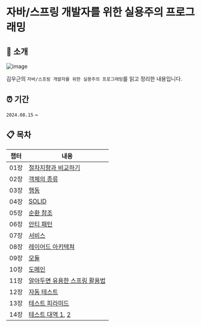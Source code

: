 # 자바/스프링 개발자를 위한 실용주의 프로그래밍

## 📗 소개

![image](https://github.com/user-attachments/assets/e253f00b-91ab-4b42-bc38-627062a21ae6)


김우근의 `자바/스프링 개발자를 위한 실용주의 프로그래밍`를 읽고 정리한 내용입니다.

## ⏰ 기간

`2024.08.15` ~

## 📋 목차

| 챕터 | 내용                |
| ------- | ------------------- |
| 01장     | [절차지향과 비교하기](https://github.com/hongik-jabda/pragmatic-programming/blob/main/01%EC%9E%A5/%EC%A0%88%EC%B0%A8%EC%A7%80%ED%96%A5%EA%B3%BC%EB%B9%84%EA%B5%90%ED%95%98%EA%B8%B0.md) |
| 02장     | [객체의 종류](https://github.com/hongik-jabda/pragmatic-programming/blob/main/02%EC%9E%A5/%EA%B0%9D%EC%B2%B4%EC%9D%98%20%EC%A2%85%EB%A5%98.md)         |
| 03장     | [행동](https://github.com/hongik-jabda/pragmatic-programming/blob/main/03%EC%9E%A5/%ED%96%89%EB%8F%99_%EC%9D%B4%EC%B0%BD%EA%B7%BC.md)                |
| 04장     | [SOLID](https://github.com/hongik-jabda/pragmatic-programming/blob/main/04%EC%9E%A5/SOLID.md)               |
| 05장     | [순환 참조](https://github.com/hongik-jabda/pragmatic-programming/blob/main/05%EC%9E%A5/%EC%88%9C%ED%99%98%EC%B0%B8%EC%A1%B0.md)           |
| 06장     | [안티 패턴](https://github.com/hongik-jabda/pragmatic-programming/blob/main/06%EC%9E%A5/%EC%95%88%ED%8B%B0%ED%8C%A8%ED%84%B4.md)           |
| 07장     | [서비스](https://github.com/hongik-jabda/pragmatic-programming/blob/main/07%EC%9E%A5/%EC%84%9C%EB%B9%84%EC%8A%A4.md)              |
| 08장     | [레이어드 아키텍쳐](https://github.com/hongik-jabda/pragmatic-programming/blob/main/08%EC%9E%A5/%EB%A0%88%EC%9D%B4%EC%96%B4%EB%93%9C%20%EC%95%84%ED%82%A4%ED%85%8D%EC%B2%98.md)  |
| 09장     | [모듈](https://github.com/hongik-jabda/pragmatic-programming/blob/main/09%EC%9E%A5/9%EC%9E%A5.md)               |
| 10장     | [도메인](https://github.com/hongik-jabda/pragmatic-programming/blob/main/10%EC%9E%A5/%EB%8F%84%EB%A9%94%EC%9D%B8.md)               |
| 11장     | [알아두면 유용한 스프링 활용법](https://github.com/hongik-jabda/pragmatic-programming/blob/main/11%EC%9E%A5/%ED%99%9C%EC%9A%A9%EB%B2%95.md)               |
| 12장     | [자동 테스트](https://github.com/hongik-jabda/pragmatic-programming/blob/main/12%EC%9E%A5/%EC%9E%90%EB%8F%99%20%ED%85%8C%EC%8A%A4%ED%8A%B8.md)               |
| 13장     | [테스트 피라미드](https://github.com/hongik-jabda/pragmatic-programming/blob/main/13%EC%9E%A5/%ED%85%8C%EC%8A%A4%ED%8A%B8%20%ED%94%BC%EB%9D%BC%EB%AF%B8%EB%93%9C.md)               |
| 14장     | [테스트 대역 1](https://github.com/hongik-jabda/pragmatic-programming/blob/main/14%EC%9E%A5/%ED%85%8C%EC%8A%A4%ED%8A%B8%EB%8C%80%EC%97%AD1_%EC%9D%B4%EC%9A%B0%EC%A4%80.md), [2](https://github.com/hongik-jabda/pragmatic-programming/blob/main/14%EC%9E%A5/%ED%85%8C%EC%8A%A4%ED%8A%B8%EB%8C%80%EC%97%AD2_%EC%A0%95%ED%98%9C%EC%9C%A4.md)             |
